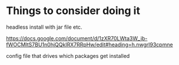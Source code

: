 Things to consider doing it
===========================
headless install with jar file etc.

https://docs.google.com/document/d/1zXR70LWta3W_jb-fWOCMItS7BU1n0hjQQkIRX7RRpHw/edit#heading=h.nwgrl93cpmne

config file that drives which packages get installed

